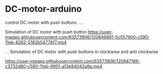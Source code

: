 # DC-motor-arduino
control DC motor with push buttons
.
.
.

Simulation of DC motor with push button
https://user-images.githubusercontent.com/63573906/120846881-5c557900-c590-11eb-8262-5182b54776f7.mp4

.
.
Simulation of DC motor with push buttons in clockwise and anti clockwise

https://user-images.githubusercontent.com/63573906/120847189-c3732d80-c590-11eb-9901-a13e84042a9a.mp4

